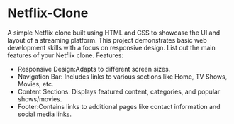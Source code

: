# Netflix-Clone
A simple Netflix clone built using HTML and CSS to showcase the UI and layout of a streaming platform. This project demonstrates basic web development skills with a focus on responsive design.
List out the main features of your Netflix clone.
Features:
- Responsive Design:Adapts to different screen sizes.
- Navigation Bar: Includes links to various sections like Home, TV Shows, Movies, etc.
- Content Sections: Displays featured content, categories, and popular shows/movies.
- Footer:Contains links to additional pages like contact information and social media links.
